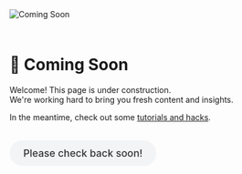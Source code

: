 <div>

<img src="https://img.icons8.com/fluency/96/000000/maintenance.png" alt="Coming Soon" style="margin-bottom: 1.5rem;" />

# 🚧 Coming Soon

Welcome! This page is under construction.<br>
We're working hard to bring you fresh content and insights.

In the meantime, check out some [tutorials and hacks](/hacks/).

<div style="margin: 2rem 0;">
    <span style="display: inline-block; background: #f3f4f6; color: #333; padding: 0.75rem 1.5rem; border-radius: 2rem; font-size: 1.1rem; font-weight: 500;">
        Please check back soon!
    </span>
    <br>
</div>

</div>
